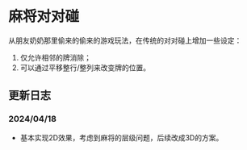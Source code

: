 # 麻将对对碰
从朋友奶奶那里偷来的偷来的游戏玩法，在传统的对对碰上增加一些设定：

1. 仅允许相邻的牌消除；
2. 可以通过平移整行/整列来改变牌的位置。

## 更新日志
### 2024/04/18
- 基本实现2D效果，考虑到麻将的层级问题，后续改成3D的方案。